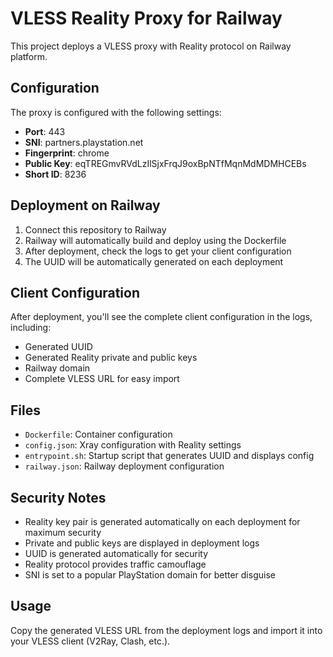 # VLESS Reality Proxy for Railway

This project deploys a VLESS proxy with Reality protocol on Railway platform.

## Configuration

The proxy is configured with the following settings:
- **Port**: 443
- **SNI**: partners.playstation.net
- **Fingerprint**: chrome
- **Public Key**: eqTREGmvRVdLzIlSjxFrqJ9oxBpNTfMqnMdMDMHCEBs
- **Short ID**: 8236

## Deployment on Railway

1. Connect this repository to Railway
2. Railway will automatically build and deploy using the Dockerfile
3. After deployment, check the logs to get your client configuration
4. The UUID will be automatically generated on each deployment

## Client Configuration

After deployment, you'll see the complete client configuration in the logs, including:
- Generated UUID
- Generated Reality private and public keys
- Railway domain
- Complete VLESS URL for easy import

## Files

- `Dockerfile`: Container configuration
- `config.json`: Xray configuration with Reality settings
- `entrypoint.sh`: Startup script that generates UUID and displays config
- `railway.json`: Railway deployment configuration

## Security Notes

- Reality key pair is generated automatically on each deployment for maximum security
- Private and public keys are displayed in deployment logs
- UUID is generated automatically for security
- Reality protocol provides traffic camouflage
- SNI is set to a popular PlayStation domain for better disguise

## Usage

Copy the generated VLESS URL from the deployment logs and import it into your VLESS client (V2Ray, Clash, etc.).
